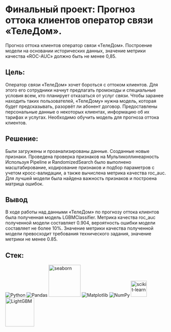 # Финальный проект: Прогноз оттока клиентов оператор связи «ТелеДом».

Прогноз оттока клиентов оператор связи «ТелеДом». Построение модели на основании исторических данных, значение метрики качества «ROC-AUC» должно быть не менее 0,85.

## Цель:

Оператор связи «ТелеДом» хочет бороться с оттоком клиентов. Для этого его сотрудники начнут предлагать промокоды и специальные условия всем, кто планирует отказаться от услуг связи. Чтобы заранее находить таких пользователей, «ТелеДому» нужна модель, которая будет предсказывать, разорвёт ли абонент договор. Предоставлены персональные данные о некоторых клиентах, информацию об их тарифах и услугах. Необходимо обучить модель для прогноза оттока клиентов.

## Решение:
Были загружены и проанализированы данные. Созданные новые признаки. Проведена проверка признаков на Мультиколлинеарность
Используя Pipeline и RandomizedSearch было выполнено масштабирование, кодирование признаков и подбор параметров с учетом кросс-валидации, а также вычислена метрика качества roc_auc. Для лучшей модели была найдена важность признаков и построена матрица ошибок. 

## Вывод
В ходе работы над данными «ТелеДом» по прогнозу оттока клиентов была полученная модель LGBMClassifier. Метрика качества roc_auc полученной модели составляет 0.904, вероятность ошибки модели составляет не более 10%. Значение метрики качества полученной модели превосходит требования технического задания, значение метрики не менее 0.85.

## Стек:
![Python](https://img.shields.io/badge/python-3670A0?style=for-the-badge&logo=python&logoColor=ffdd54) ![Pandas](https://img.shields.io/badge/pandas-%23150458.svg?style=for-the-badge&logo=pandas&logoColor=white) <img src="https://seaborn.pydata.org/_images/logo-wide-lightbg.svg"  title ="seaborn"  width="100" heitght ="50"  /> ![Matplotlib](https://img.shields.io/badge/Matplotlib-%23ffffff.svg?style=for-the-badge&logo=Matplotlib&logoColor=black)  ![NumPy](https://img.shields.io/badge/numpy-%23013243.svg?style=for-the-badge&logo=numpy&logoColor=white)   <img src="https://upload.wikimedia.org/wikipedia/commons/0/05/Scikit_learn_logo_small.svg"  title ="scikit-learn"  width="50" heitght ="25"  />  <img src="https://lightgbm.readthedocs.io/en/stable/_images/LightGBM_logo_black_text.svg"  title ="LightGBM"  width="90" heitght ="45"  />
